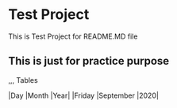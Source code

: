 # Test Project
This is Test Project for README.MD file
## This is just for practice purpose
,,,
Tables

|Day |Month |Year|
|Friday |September |2020|

